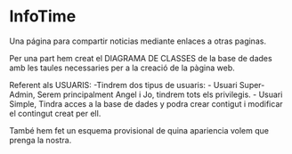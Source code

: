 # InfoTime
Una página para compartir noticias mediante enlaces a otras paginas.

Per una part hem creat el DIAGRAMA DE CLASSES de la base de dades amb les taules necessaries per a la creació de la pàgina web.

Referent als USUARIS:
  -Tindrem dos tipus de usuaris:
      - Usuari Super-Admin, Serem principalment Angel i Jo, tindrem tots els privilegis.
      - Usuari Simple, Tindra acces a la base de dades y podra crear contigut i modificar el contingut creat per ell.
      
      
També hem fet un esquema provisional de quina apariencia volem que prenga la nostra. 
